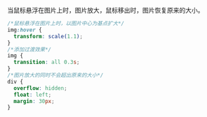 当鼠标悬浮在图片上时，图片放大，鼠标移出时，图片恢复原来的大小。
```css
/*鼠标悬浮在图片上时，以图片中心为基点扩大*/
img:hover {
  transform: scale(1.1);
}
/*添加过渡效果*/
img {
  transition: all 0.3s;
}
/*图片放大的同时不会超出原来的大小*/
div {
  overflow: hidden;
  float: left;
  margin: 30px;
}
```